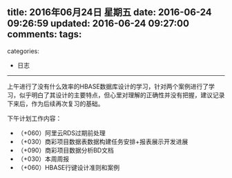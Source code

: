 title: 2016年06月24日 星期五
date: 2016-06-24 09:26:59
updated: 2016-06-24 09:27:00
comments:
tags:
- 
categories:
- 日志

---

上午进行了没有什么效率的HBASE数据库设计的学习，针对两个案例进行了学习，似乎明白了其设计的主要特点，但心里对理解的正确性并没有把握，建议记录下来后，作为后续再次复习的基础。

下午计划工作内容：
+ （+060）阿里云RDS过期前处理
+ （+030）商彩项目数据表数据构建任务安排+报表展示开发进展
+ （+090）商彩项目数据分析BD文档
+ （+030）本周周报
+ （+060）HBASE行键设计准则和案例